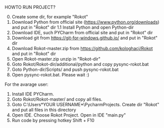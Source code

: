 HOWTO RUN PROJECT?

0. Create some dir, for example "Rokot"
1. Download Python from official site (https://www.python.org/downloads) and put in "Rokot" dir
1.1 Install Python and open Python-dir
2. Download IDE, such PYCharm from official site and put in "Rokot" dir
3. Download git from https://git-for-windows.github.io/ and put in "Rokot" dir
4. Download Rokot-master.zip from https://github.com/kologhacj/Rokot and put in "Rokot" dir
5. Open Rokot-master.zip unzip in "Rokot-dir"
6. Goto Rokot/Rokot-dir/additional/python and copy pysync-rokot.bat
7. Goto Python-dir/Scripts/ and push pysync-rokot.bat 
8. Open pysync-rokot.bat. Please wait :)


For the avarage user:
1. Install IDE PYCharm.
2. Goto Rokot/Rokot-master/ and copy all files.
3. Goto C:\Users\*YOUR USERNAME*\PycharmProjects. Create dir "Rokot" and put all files in this directory
4. Open IDE. Choose Rokot Project. Open in IDE "main.py"
5. Run code by pressing hotkey Shift + F10



